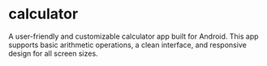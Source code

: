 # calculator
A user-friendly and customizable calculator app built for Android. This app supports basic arithmetic operations, a clean interface, and responsive design for all screen sizes.
